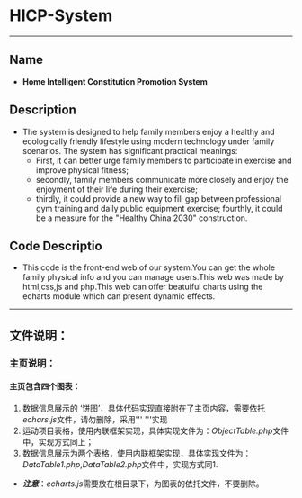 # HICP-System
****
## Name
* **Home Intelligent Constitution Promotion System**

## Description
* The system is designed to help family members enjoy a healthy and ecologically friendly lifestyle using modern technology under family scenarios. The system has significant practical meanings: 
  * First, it can better urge family members to
participate in exercise and improve physical fitness; 
  * secondly, family members communicate more closely and enjoy the enjoyment of their life during their exercise; 
  * thirdly, it could provide a new way to fill gap between professional gym training and daily public equipment exercise; fourthly, it could be a measure for the "Healthy China 2030" construction.

## Code Descriptio
* This code is the front-end web of our system.You can get the whole family physical info and you can manage users.This web was made by html,css,js and php.This web can offer beatuiful charts using the echarts module which can present dynamic effects.
****
## 文件说明：

### 主页说明：
#### 主页包含四个图表：
1. 数据信息展示的 ‘饼图’，具体代码实现直接附在了主页内容，需要依托*echars.js*文件，请勿删除，采用''' <script>...</script> '''实现
2. 运动项目表格，使用内联框架实现，具体实现文件为：*ObjectTable.php*文件中，实现方式同上；
3. 数据信息展示为两个表格，使用内联框架实现，具体实现文件为：*DataTable1.php*,*DataTable2.php*文件中，实现方式同1.
* ***注意***：*echarts.js*需要放在根目录下，为图表的依托文件，不要删除。
